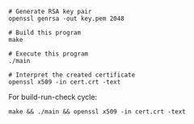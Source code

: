 ```shell
# Generate RSA key pair
openssl genrsa -out key.pem 2048

# Build this program
make

# Execute this program
./main

# Interpret the created certificate
openssl x509 -in cert.crt -text
```

For build-run-check cycle:

```shell
make && ./main && openssl x509 -in cert.crt -text
```

